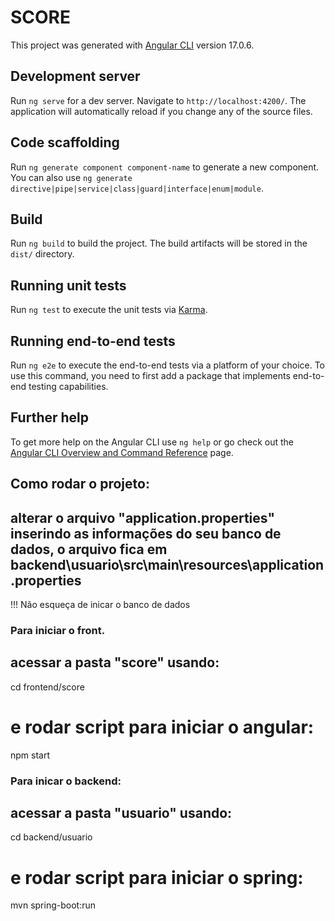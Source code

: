 # SCORE

This project was generated with [Angular CLI](https://github.com/angular/angular-cli) version 17.0.6.

## Development server

Run `ng serve` for a dev server. Navigate to `http://localhost:4200/`. The application will automatically reload if you change any of the source files.

## Code scaffolding

Run `ng generate component component-name` to generate a new component. You can also use `ng generate directive|pipe|service|class|guard|interface|enum|module`.

## Build

Run `ng build` to build the project. The build artifacts will be stored in the `dist/` directory.

## Running unit tests

Run `ng test` to execute the unit tests via [Karma](https://karma-runner.github.io).

## Running end-to-end tests

Run `ng e2e` to execute the end-to-end tests via a platform of your choice. To use this command, you need to first add a package that implements end-to-end testing capabilities.

## Further help

To get more help on the Angular CLI use `ng help` or go check out the [Angular CLI Overview and Command Reference](https://angular.io/cli) page.

## Como rodar o projeto:
## alterar o arquivo "application.properties" inserindo as informações do seu banco de dados, o arquivo fica em backend\usuario\src\main\resources\application.properties
!!! Não esqueça de inicar o banco de dados

### Para iniciar o front.

## acessar a pasta "score" usando:
cd frontend/score
# e rodar script para iniciar o angular:
npm start


### Para inicar o backend:
## acessar a pasta "usuario" usando:
cd backend/usuario
# e rodar script para iniciar o spring:
mvn spring-boot:run
